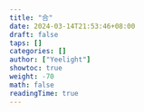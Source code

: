 ```yaml
---
title: "合"
date: 2024-03-14T21:53:46+08:00
draft: false
taps: []
categories: []
author: ["Yeelight"]
showtoc: true
weight: -70
math: false
readingTime: true
---
```

